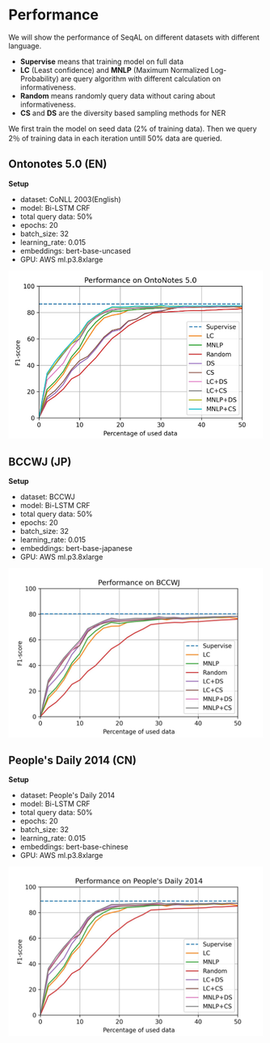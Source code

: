 # Performance

We will show the performance of SeqAL on different datasets with different language.

- **Supervise** means that training model on full data
- **LC** (Least confidence) and **MNLP** (Maximum Normalized Log-Probability) are query algorithm with different calculation on informativeness. 
- **Random** means randomly query data without caring about informativeness.
- **CS** and **DS** are the diversity based sampling methods for NER

We first train the model on seed data (2% of training data). Then we query 2％ of training data in each iteration untill 50% data are queried.

## Ontonotes 5.0 (EN)

**Setup**

- dataset: CoNLL 2003(English)
- model: Bi-LSTM CRF
- total query data: 50%
- epochs: 20
- batch_size: 32
- learning_rate: 0.015
- embeddings: bert-base-uncased
- GPU: AWS ml.p3.8xlarge


![ontonotes](images/ontonotes.png)


## BCCWJ (JP)

**Setup**

- dataset: BCCWJ
- model: Bi-LSTM CRF
- total query data: 50%
- epochs: 20
- batch_size: 32
- learning_rate: 0.015
- embeddings: bert-base-japanese 
- GPU: AWS ml.p3.8xlarge

![bccwj](images/bccwj.jpg)



## People's Daily 2014 (CN)

**Setup**

- dataset: People's Daily 2014
- model: Bi-LSTM CRF
- total query data: 50%
- epochs: 20
- batch_size: 32
- learning_rate: 0.015
- embeddings: bert-base-chinese 
- GPU: AWS ml.p3.8xlarge

![people_daily](images/people_daily.jpg)
